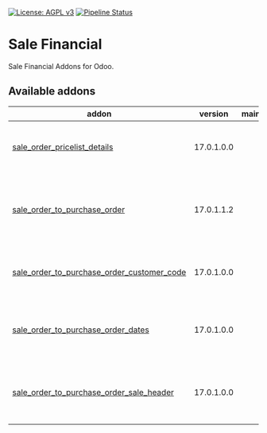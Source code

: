 [![License: AGPL v3](https://img.shields.io/badge/License-AGPL%20v3-blue.svg)](https://www.gnu.org/licenses/agpl-3.0)
[![Pipeline Status](https://gitlab.com/tawasta/odoo/sale-financial/badges/17.0-dev/pipeline.svg)](https://gitlab.com/tawasta/odoo/sale-financial/-/pipelines/)

Sale Financial
==============
Sale Financial Addons for Odoo.

[//]: # (addons)

Available addons
----------------
addon | version | maintainers | summary
--- | --- | --- | ---
[sale_order_pricelist_details](sale_order_pricelist_details/) | 17.0.1.0.0 |  | Show pricelist details button in pricelist
[sale_order_to_purchase_order](sale_order_to_purchase_order/) | 17.0.1.1.2 |  | Button for creating a PO from SO, containing the same lines
[sale_order_to_purchase_order_customer_code](sale_order_to_purchase_order_customer_code/) | 17.0.1.0.0 |  | Transfer customer product codes to PO lines
[sale_order_to_purchase_order_dates](sale_order_to_purchase_order_dates/) | 17.0.1.0.0 |  | PO promised delivery based on vendor information
[sale_order_to_purchase_order_sale_header](sale_order_to_purchase_order_sale_header/) | 17.0.1.0.0 |  | Transfer sale order header for the purchase orders

[//]: # (end addons)
